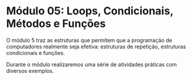 # Módulo 05: Loops, Condicionais, Métodos e Funções

O módulo 5 traz as estruturas que permitem que a programação de computadores realmente seja efetiva: estruturas de repetição, estruturas condicionais e funções.

Durante o módulo realizaremos uma série de atividades práticas com diversos exemplos.